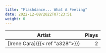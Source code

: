 ```yaml
---
title: "Flashdance... What A Feeling"
date: 2022-12-08/2022T07:23:51
weight: 6
---
```




 Artist | Plays 
----- | -----:
[Irene Cara]({{< ref "a328">}}) | 2
